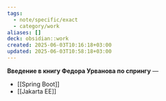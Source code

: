 ```yaml
---
tags:
  - note/specific/exact
  - category/work
aliases: []
deck: obsidian::work
created: 2025-06-03T10:16:18+03:00
updated: 2025-06-03T10:58:18+03:00
---
```


**Введение в книгу Федора Урванова по спрингу**
—
- [[Spring Boot]]
- [[Jakarta EE]]
